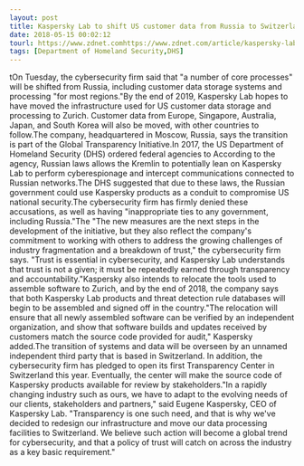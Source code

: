 ```yaml
---
layout: post
title: Kaspersky Lab to shift US customer data from Russia to Switzerland
date: 2018-05-15 00:02:12
tourl: https://www.zdnet.comhttps://www.zdnet.com/article/kaspersky-lab-pledges-to-shift-us-customer-data-from-russia-to-switzerland/
tags: [Department of Homeland Security,DHS]
---
```

tOn Tuesday, the cybersecurity firm said that "a number of core processes" will be shifted from Russia, including customer data storage systems and processing "for most regions."By the end of 2019, Kaspersky Lab hopes to have moved the infrastructure used for US customer data storage and processing to Zurich. Customer data from Europe, Singapore, Australia, Japan, and South Korea will also be moved, with other countries to follow.The company, headquartered in Moscow, Russia, says the transition is part of the Global Transparency Initiative.In 2017, the US Department of Homeland Security (DHS) ordered federal agencies to According to the agency, Russian laws allows the Kremlin to potentially lean on Kaspersky Lab to perform cyberespionage and intercept communications connected to Russian networks.The DHS suggested that due to these laws, the Russian government could use Kaspersky products as a conduit to compromise US national security.The cybersecurity firm has firmly denied these accusations, as well as having "inappropriate ties to any government, including Russia."The "The new measures are the next steps in the development of the initiative, but they also reflect the company's commitment to working with others to address the growing challenges of industry fragmentation and a breakdown of trust," the cybersecurity firm says. "Trust is essential in cybersecurity, and Kaspersky Lab understands that trust is not a given; it must be repeatedly earned through transparency and accountability."Kaspersky also intends to relocate the tools used to assemble software to Zurich, and by the end of 2018, the company says that both Kaspersky Lab products and threat detection rule databases will begin to be assembled and signed off in the country."The relocation will ensure that all newly assembled software can be verified by an independent organization, and show that software builds and updates received by customers match the source code provided for audit," Kaspersky added.The transition of systems and data will be overseen by an unnamed independent third party that is based in Switzerland. In addition, the cybersecurity firm has pledged to open its first Transparency Center in Switzerland this year. Eventually, the center will make the source code of Kaspersky products available for review by stakeholders."In a rapidly changing industry such as ours, we have to adapt to the evolving needs of our clients, stakeholders and partners," said Eugene Kaspersky, CEO of Kaspersky Lab. "Transparency is one such need, and that is why we've decided to redesign our infrastructure and move our data processing facilities to Switzerland. We believe such action will become a global trend for cybersecurity, and that a policy of trust will catch on across the industry as a key basic requirement."